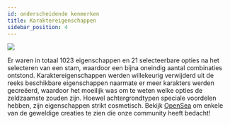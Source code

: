 ```yaml
---
id: onderscheidende kenmerken
title: Karaktereigenschappen
sidebar_position: 4
---
```


![](/img/creation.png)

Er waren in totaal 1023 eigenschappen en 21 selecteerbare opties na het selecteren van een stam, waardoor een bijna oneindig aantal combinaties ontstond. Karaktereigenschappen werden willekeurig verwijderd uit de reeks beschikbare eigenschappen naarmate er meer karakters werden gecreëerd, waardoor het moeilijk was om te weten welke opties de zeldzaamste zouden zijn. Hoewel achtergrondtypen speciale voordelen hebben, zijn eigenschappen strikt cosmetisch. Bekijk [OpenSea](https://opensea.io/collection/niftydegen) om enkele van de geweldige creaties te zien die onze community heeft bedacht!
